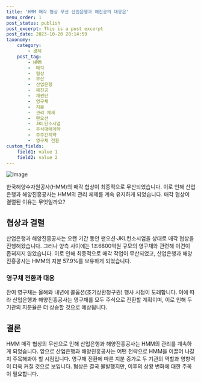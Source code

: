 ```yaml
---
title: 'HMM 매각 협상 무산 산업은행과 해진공의 대응은'
menu_order: 1
post_status: publish
post_excerpt: This is a post excerpt
post_date: 2023-10-20 20:14:59
taxonomy:
    category:
        - 경제
    post_tag:
        - HMM
        -  매각
        -  협상
        -  무산
        -  산업은행
        -  해진공
        -  채권단
        -  영구채
        -  지분
        -  관리 체제
        -  팬오션
        -  JKL컨소시엄
        -  주식매매계약
        -  주주간계약
        -  영구채 전환
custom_fields:
    field1: value 1
    field2: value 2
---
```


![Image](https://imgnews.pstatic.net/image/293/2024/02/07/0000051440_001_20240207083704667.jpg?type=w647)


한국해양수자원공사(HMM)의 매각 협상이 최종적으로 무산되었습니다. 이로 인해 산업은행과 해양진흥공사는 HMM의 관리 체제를 계속 유지하게 되었습니다. 매각 협상이 결렬된 이유는 무엇일까요?

## 협상과 결렬
산업은행과 해양진흥공사는 오랜 기간 동안 팬오션·JKL컨소시엄을 상대로 매각 협상을 진행해왔습니다. 그러나 양측 사이에는 1조6800억원 규모의 영구채와 관련해 이견이 좁혀지지 않았습니다. 이로 인해 최종적으로 매각 작업이 무산되었고, 산업은행과 해양진흥공사는 HMM의 지분 57.9%를 보유하게 되었습니다.

### 영구채 전환과 대응
잔여 영구채는 올해와 내년에 콜옵션(조기상환청구권) 행사 시점이 도래합니다. 이에 따라 산업은행과 해양진흥공사는 영구채를 모두 주식으로 전환할 계획이며, 이로 인해 두 기관의 지분율은 더 상승할 것으로 예상됩니다.

## 결론
HMM 매각 협상의 무산으로 인해 산업은행과 해양진흥공사는 HMM의 관리를 계속하게 되었습니다. 앞으로 산업은행과 해양진흥공사는 어떤 전략으로 HMM을 이끌어 나갈지 주목해봐야 할 시점입니다. 영구채 전환에 따른 지분 증가로 두 기관의 역할과 영향력이 더욱 커질 것으로 보입니다. 협상은 결국 불발했지만, 이후의 상황 변화에 대한 주목이 필요합니다.
